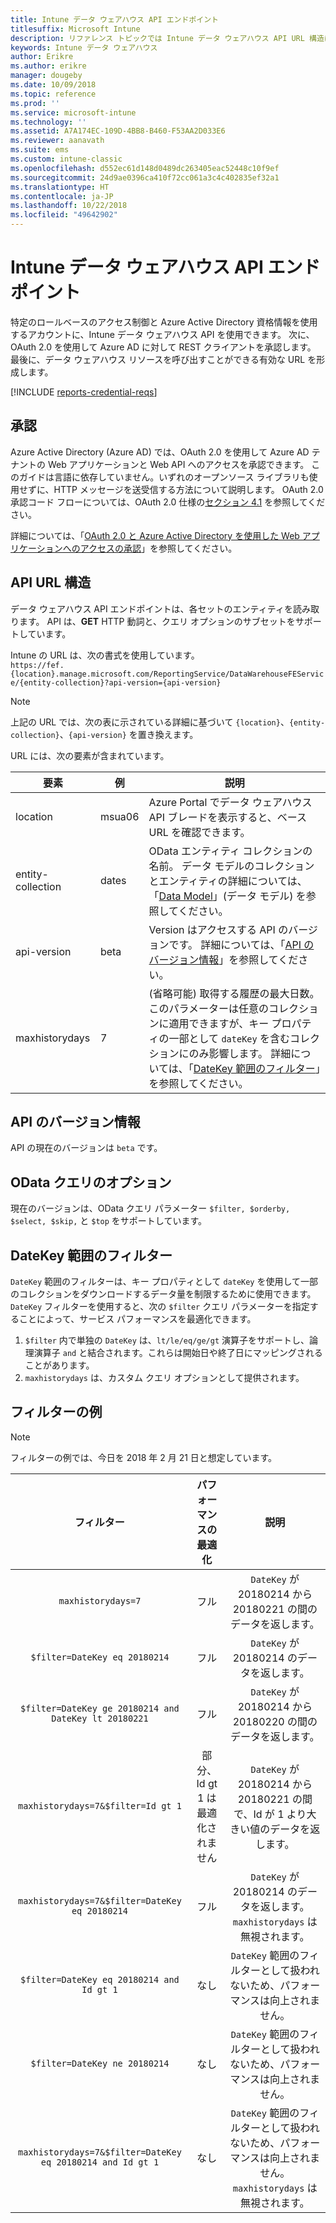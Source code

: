 ```yaml
---
title: Intune データ ウェアハウス API エンドポイント
titlesuffix: Microsoft Intune
description: リファレンス トピックでは Intune データ ウェアハウス API URL 構造について説明します。
keywords: Intune データ ウェアハウス
author: Erikre
ms.author: erikre
manager: dougeby
ms.date: 10/09/2018
ms.topic: reference
ms.prod: ''
ms.service: microsoft-intune
ms.technology: ''
ms.assetid: A7A174EC-109D-4BB8-B460-F53AA2D033E6
ms.reviewer: aanavath
ms.suite: ems
ms.custom: intune-classic
ms.openlocfilehash: d552ec61d148d0489dc263405eac52448c10f9ef
ms.sourcegitcommit: 24d9ae0396ca410f72cc061a3c4c402835ef32a1
ms.translationtype: HT
ms.contentlocale: ja-JP
ms.lasthandoff: 10/22/2018
ms.locfileid: "49642902"
---
```

# <a name="intune-data-warehouse-api-endpoint"></a>Intune データ ウェアハウス API エンドポイント

特定のロールベースのアクセス制御と Azure Active Directory 資格情報を使用するアカウントに、Intune データ ウェアハウス API を使用できます。 次に、OAuth 2.0 を使用して Azure AD に対して REST クライアントを承認します。 最後に、データ ウェアハウス リソースを呼び出すことができる有効な URL を形成します。

[!INCLUDE [reports-credential-reqs](./includes/reports-credential-reqs.md)]

## <a name="authorization"></a>承認

Azure Active Directory (Azure AD) では、OAuth 2.0 を使用して Azure AD テナントの Web アプリケーションと Web API へのアクセスを承認できます。 このガイドは言語に依存していません。いずれのオープンソース ライブラリも使用せずに、HTTP メッセージを送受信する方法について説明します。 OAuth 2.0 承認コード フローについては、OAuth 2.0 仕様の[セクション 4.1](https://tools.ietf.org/html/rfc6749#section-4.1) を参照してください。

詳細については、「[OAuth 2.0 と Azure Active Directory を使用した Web アプリケーションへのアクセスの承認](https://docs.microsoft.com/azure/active-directory/develop/active-directory-protocols-oauth-code)」を参照してください。

## <a name="api-url-structure"></a>API URL 構造

データ ウェアハウス API エンドポイントは、各セットのエンティティを読み取ります。 API は、**GET** HTTP 動詞と、クエリ オプションのサブセットをサポートしています。

Intune の URL は、次の書式を使用しています。  
`https://fef.{location}.manage.microsoft.com/ReportingService/DataWarehouseFEService/{entity-collection}?api-version={api-version}`

> [!NOTE]
> 上記の URL では、次の表に示されている詳細に基づいて `{location}`、`{entity-collection}`、`{api-version}` を置き換えます。

URL には、次の要素が含まれています。

| 要素 | 例 | 説明 |
|-------------------|------------|--------------------------------------------------------------------------------------------------------------------|
| location | msua06 | Azure Portal でデータ ウェアハウス API ブレードを表示すると、ベース URL を確認できます。 |
| entity-collection | dates | OData エンティティ コレクションの名前。 データ モデルのコレクションとエンティティの詳細については、「[Data Model](reports-ref-data-model.md)」(データ モデル) を参照してください。 |
| api-version | beta | Version はアクセスする API のバージョンです。 詳細については、「[API のバージョン情報](#API-version-information)」を参照してください。 |
| maxhistorydays | 7 | (省略可能) 取得する履歴の最大日数。 このパラメーターは任意のコレクションに適用できますが、キー プロパティの一部として `dateKey` を含むコレクションにのみ影響します。 詳細については、「[DateKey 範囲のフィルター](reports-api-url.md#datekey-range-filters)」を参照してください。 |

## <a name="api-version-information"></a>API のバージョン情報

API の現在のバージョンは `beta` です。 

## <a name="odata-query-options"></a>OData クエリのオプション

現在のバージョンは、OData クエリ パラメーター `$filter, $orderby, $select, $skip,` と `$top` をサポートしています。

## <a name="datekey-range-filters"></a>DateKey 範囲のフィルター

`DateKey` 範囲のフィルターは、キー プロパティとして `dateKey` を使用して一部のコレクションをダウンロードするデータ量を制限するために使用できます。 `DateKey` フィルターを使用すると、次の `$filter` クエリ パラメーターを指定することによって、サービス パフォーマンスを最適化できます。

1.  `$filter` 内で単独の `DateKey` は、`lt/le/eq/ge/gt` 演算子をサポートし、論理演算子 `and` と結合されます。これらは開始日や終了日にマッピングされることがあります。
2.  `maxhistorydays` は、カスタム クエリ オプションとして提供されます。<br>

## <a name="filter-examples"></a>フィルターの例

> [!NOTE]
> フィルターの例では、今日を 2018 年 2 月 21 日と想定しています。

|                             フィルター                             |           パフォーマンスの最適化           |                                          説明                                          |
|:--------------------------------------------------------------:|:--------------------------------------------:|:---------------------------------------------------------------------------------------------:|
|    `maxhistorydays=7`                                            |    フル                                      |    `DateKey` が 20180214 から 20180221 の間のデータを返します。                                     |
|    `$filter=DateKey eq 20180214`                                 |    フル                                      |    `DateKey` が 20180214 のデータを返します。                                                    |
|    `$filter=DateKey ge 20180214 and DateKey lt 20180221`         |    フル                                      |    `DateKey` が 20180214 から 20180220 の間のデータを返します。                                     |
|    `maxhistorydays=7&$filter=Id gt 1`                            |    部分、Id gt 1 は最適化されません    |    `DateKey` が 20180214 から 20180221 の間で、Id が 1 より大きい値のデータを返します。             |
|    `maxhistorydays=7&$filter=DateKey eq 20180214`                |    フル                                      |    `DateKey` が 20180214 のデータを返します。 `maxhistorydays` は無視されます。                            |
|    `$filter=DateKey eq 20180214 and Id gt 1`                     |    なし                                      |    `DateKey` 範囲のフィルターとして扱われないため、パフォーマンスは向上されません。                              |
|    `$filter=DateKey ne 20180214`                                 |    なし                                      |    `DateKey` 範囲のフィルターとして扱われないため、パフォーマンスは向上されません。                              |
|    `maxhistorydays=7&$filter=DateKey eq 20180214 and Id gt 1`    |    なし                                      |    `DateKey` 範囲のフィルターとして扱われないため、パフォーマンスは向上されません。 `maxhistorydays` は無視されます。    |
